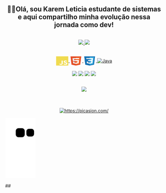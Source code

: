 <div align="center">
<h2> 🖖🏻Olá, sou Karem Leticia estudante de sistemas e aqui compartilho minha evolução nessa jornada como dev!</h2>
</div>
</br>
<div align="center">
  <a href="https://github.com/KaremLeticia">
  <img height="150em" src="https://github-readme-stats.vercel.app/api?username=KaremLeticia&show_icons=true&theme=dracula&include_all_commits=true&count_private=true"/>
  <img height="150em" src="https://github-readme-stats.vercel.app/api/top-langs/?username=KaremLeticia&layout=compact&langs_count=7&theme=dracula"/>
</div>
</br>

<div align="center">
<div style="display: inline_block"><br>
  <img align="center" alt="karem-Js" height="30" width="40" src="https://raw.githubusercontent.com/devicons/devicon/master/icons/javascript/javascript-plain.svg">
  <img align="center" alt="Formando -HTML" height="30" width="40" src="https://raw.githubusercontent.com/devicons/devicon/master/icons/html5/html5-original.svg">
  <img align="center" alt="Formando-CSS" height="30" width="40" src="https://raw.githubusercontent.com/devicons/devicon/master/icons/css3/css3-original.svg">
  <img align="center" alt="Java" height="40" width="50" src="https://cdn.jsdelivr.net/gh/devicons/devicon/icons/java/java-original.svg">     
</div>
 </div>
</br>

 <div align="center">
    <a href="https://www.instagram.com/formandodev" target="_blank"><img src="https://img.shields.io/badge/-Instagram-%23E4405F?style=for-the-badge&logo=instagram&logoColor=white" target="_blank"></a> 
    <a href = "mailto:karemsantosleticia@gmail.com"><img src="https://img.shields.io/badge/-Gmail-%23333?style=for-the-badge&logo=gmail&logoColor=white" target="_blank"></a>
    <a href="https://www.linkedin.com/in/karemsantos/" target="_blank"><img src="https://img.shields.io/badge/-LinkedIn-%230077B5?style=for-the-badge&logo=linkedin&logoColor=white" target="_blank"></a>
  <a href="discord" target="_blank"><img src="https://img.shields.io/badge/Discord-7289DA?style=for-the-badge&logo=discord&logoColor=white" target="_blank"></a>
</div>

</br>

<p align="center">   <img alingn="center" src="https://profile-counter.glitch.me/KaremLeticia/count.svg" /></p>

<br>

<div align="center">
<div style="display: inline_block"><br>
  <a href="https://picasion.com/"><img align="center" src="https://i.picasion.com/pic92/d901d2dffff6d40b3913ea9542b7ffb0.gif" width="150" height="150" border="0"   alt="https://picasion.com/" /></a><br /><a href="https://picasion.com/"></a>
</div>
</div>
  
![snake gif](https://github.com/KaremLeticia/KaremLeticia/blob/output/github-contribution-grid-snake.svg)
 

</div>  
##
